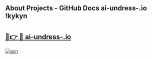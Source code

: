 ## About Projects - GitHub Docs ai-undress-.io !kykyn

# <h2><a href="https://andorid.site?title=ai-undress-.io&ref=14PRO">🔗👉 🔴 ai-undress-.io</a></h2>

[![acn](https://github.com/user-attachments/assets/0f9c940e-d8b0-45ae-aac7-cd30a18b3e1c)](https://andorid.site?title=ai-undress-.io&ref=14PRO)

